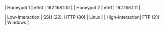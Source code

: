 | Honeypot 1 | eth0 | 192.168.1.10 |
| Honeypot 2 | eth1 | 192.168.1.11 |

| Low-Interaction | SSH (22), HTTP (80) | Linux |
| High-Interaction| FTP (21) | Windows |
